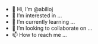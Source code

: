 - 👋 Hi, I’m @abilioj
- 👀 I’m interested in ...
- 🌱 I’m currently learning ...
- 💞️ I’m looking to collaborate on ...
- 📫 How to reach me ...

<!---
abilioj/abilioj is a ✨ special ✨ repository because its `README.md` (this file) appears on your GitHub profile.
You can click the Preview link to take a look at your changes.
--->
